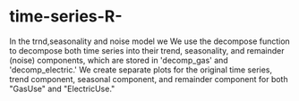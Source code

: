 # time-series-R-


In the trnd,seasonality and noise model we  We use the decompose function to decompose both time series into their trend, seasonality, and remainder (noise) components, which are stored in 'decomp_gas' and 'decomp_electric.'
We create separate plots for the original time series, trend component, seasonal component, and remainder component for both "GasUse" and "ElectricUse."
